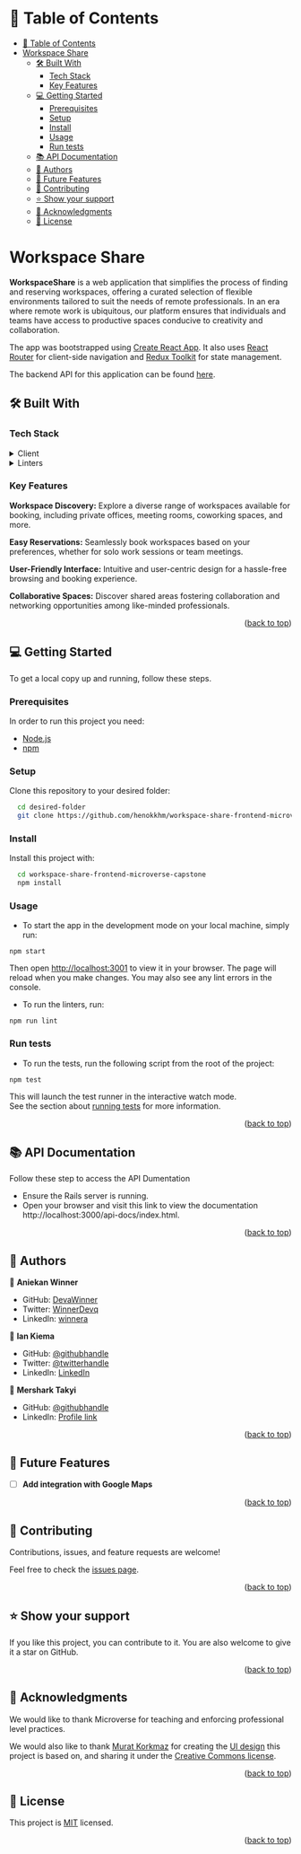 <a name="readme-top"></a>

<!-- TABLE OF CONTENTS -->

# 📗 Table of Contents

- [📗 Table of Contents](#-table-of-contents)
- [Workspace Share](#workspace-share)
  - [🛠 Built With ](#-built-with-)
    - [Tech Stack ](#tech-stack-)
    - [Key Features ](#key-features-)
  - [💻 Getting Started ](#-getting-started-)
    - [Prerequisites](#prerequisites)
    - [Setup](#setup)
    - [Install](#install)
    - [Usage](#usage)
    - [Run tests](#run-tests)
  - [📚 API Documentation](#-api-documentation-)
  - [👥 Authors ](#-authors-)
  - [🔭 Future Features ](#-future-features-)
  - [🤝 Contributing ](#-contributing-)
  - [⭐️ Show your support ](#️-show-your-support-)
  - [🙏 Acknowledgments ](#-acknowledgments-)
  - [📝 License ](#-license-)

<!-- PROJECT DESCRIPTION -->

# Workspace Share<a name="about-project"></a>

**WorkspaceShare** is a web application that simplifies the process of finding and reserving workspaces, offering a curated selection of flexible environments tailored to suit the needs of remote professionals. In an era where remote work is ubiquitous, our platform ensures that individuals and teams have access to productive spaces conducive to creativity and collaboration.

The app was bootstrapped using [Create React App](https://github.com/facebook/create-react-app). It also uses [React Router](https://reactrouter.com/en/main) for client-side navigation and [Redux Toolkit](https://redux-toolkit.js.org/) for state management. 

The backend API for this application can be found [here](https://github.com/henokkhm/workspace-share-backend-microverse-capstone).

## 🛠 Built With <a name="built-with"></a>

### Tech Stack <a name="tech-stack"></a>

<details>
  <summary>Client</summary>
  <ul>
    <li><a href="https://react.dev/">React</a></li>
    <li><a href="https://reactrouter.com/en/main/">React Router v6</a></li>
    <li><a href="https://redux-toolkit.js.org/">Redux Toolkit</a></li>
    <li><a href="https://tailwindcss.com/">TailwindCSS</a></li>
    <li><a href="https://developer.mozilla.org/en-US/docs/Web/HTML">HTML</a></li>
  </ul>
</details>

<details>
  <summary>Linters</summary>
  <ul>
    <li><a href="https://eslint.org/">ESLint</a></li>
    <li><a href="https://stylelint.io/">Stylelint</a></li>
  </ul>
</details>

<!-- Features -->

### Key Features <a name="key-features"></a>

**Workspace Discovery:** Explore a diverse range of workspaces available for booking, including private offices, meeting rooms, coworking spaces, and more.

**Easy Reservations:** Seamlessly book workspaces based on your preferences, whether for solo work sessions or team meetings.

**User-Friendly Interface:** Intuitive and user-centric design for a hassle-free browsing and booking experience.

**Collaborative Spaces:** Discover shared areas fostering collaboration and networking opportunities among like-minded professionals.

<p align="right">(<a href="#readme-top">back to top</a>)</p>

<!-- GETTING STARTED -->

## 💻 Getting Started <a name="getting-started"></a>

To get a local copy up and running, follow these steps.

### Prerequisites

In order to run this project you need:

- <a href="https://nodejs.org/en/download">Node.js</a>
- <a href="https://docs.npmjs.com/downloading-and-installing-node-js-and-npm">npm</a>

### Setup

Clone this repository to your desired folder:

```sh
  cd desired-folder
  git clone https://github.com/henokkhm/workspace-share-frontend-microverse-capstone.git
```

### Install

Install this project with:

```sh
  cd workspace-share-frontend-microverse-capstone
  npm install
```

### Usage

- To start the app in the development mode on your local machine, simply run:

`npm start`

Then open [http://localhost:3001](http://localhost:3001) to view it in your browser. The page will reload when you make changes. You may also see any lint errors in the console.

- To run the linters, run: 

`npm run lint`

### Run tests


- To run the tests, run the following script from the root of the project: 
  
`npm test`

This will launch the test runner in the interactive watch mode.\
See the section about [running tests](https://facebook.github.io/create-react-app/docs/running-tests) for more information.

<p align="right">(<a href="#readme-top">back to top</a>)</p>

<!-- API Documentation -->

## 📚 API Documentation <a name="API Documentation"></a>
Follow these step to access the API Dumentation
- Ensure the Rails server is running.
- Open your browser and visit this link to view the documentation http://localhost:3000/api-docs/index.html.

<p align="right">(<a href="#readme-top">back to top</a>)</p>

<!-- AUTHORS -->

## 👥 Authors <a name="authors"></a>

👤 **Aniekan Winner**

- GitHub: [DevaWinner](https://github.com/DevaWinner)
- Twitter: [WinnerDevq](https://twitter.com/WinnerDevq)
- LinkedIn: [winnera](https://www.linkedin.com/in/winnera/)

👤 **Ian Kiema**

- GitHub: [@githubhandle](https://github.com/iankiema)
- Twitter: [@twitterhandle](https://twitter.com/IanMwas2)
- LinkedIn: [LinkedIn](https://linkedin.com/in/ian-kiema)

👤 **Mershark Takyi**

- GitHub: [@githubhandle](https://github.com/mershark)
- LinkedIn: [Profile link](https://www.linkedin.com/in/mershark/)


<p align="right">(<a href="#readme-top">back to top</a>)</p>

<!-- FUTURE FEATURES -->

## 🔭 Future Features <a name="future-features"></a>

- [ ] **Add integration with Google Maps**

<p align="right">(<a href="#readme-top">back to top</a>)</p>

<!-- CONTRIBUTING -->

## 🤝 Contributing <a name="contributing"></a>

Contributions, issues, and feature requests are welcome!

Feel free to check the [issues page](https://github.com/henokkhm/workspace-share-frontend-microverse-capstone/issues).

<p align="right">(<a href="#readme-top">back to top</a>)</p>

<!-- SUPPORT -->

## ⭐️ Show your support <a name="support"></a>

If you like this project, you can contribute to it. You are also welcome to give it a star on GitHub.

<p align="right">(<a href="#readme-top">back to top</a>)</p>

<!-- ACKNOWLEDGEMENTS -->

## 🙏 Acknowledgments <a name="acknowledgements"></a>

We would like to thank Microverse for teaching and enforcing professional level practices.

We would also like to thank [Murat Korkmaz](https://www.behance.net/muratk) for creating the [UI design](https://www.behance.net/gallery/26425031/Vespa-Responsive-Redesign) this project is based on, and sharing it under the  [Creative Commons license](https://creativecommons.org/licenses/by-nc/4.0/).

<p align="right">(<a href="#readme-top">back to top</a>)</p>

<!-- LICENSE -->

## 📝 License <a name="license"></a>

This project is [MIT](./LICENSE) licensed.

<p align="right">(<a href="#readme-top">back to top</a>)</p>
